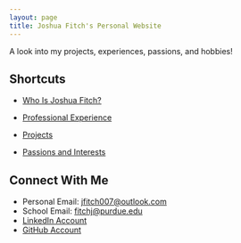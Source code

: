 ```yaml
---
layout: page
title: Joshua Fitch's Personal Website
---
```


A look into my projects, experiences, passions, and hobbies!

## Shortcuts

* [Who Is Joshua Fitch?](Pages/About_Me)

* [Professional Experience](Pages/Experience)

* [Projects](Pages/Projects)

* [Passions and Interests](Pages/Interests)

## Connect With Me

* Personal Email: jfitch007@outlook.com
* School Email: fitchj@purdue.edu
* [LinkedIn Account](https://www.linkedin.com/in/joshdfitch/)
* [GitHub Account](https://github.com/Josh-Fitch)
